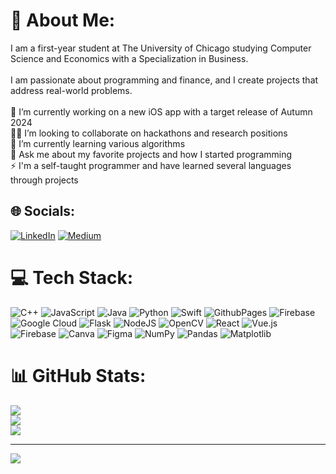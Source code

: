 # 💫 About Me:
I am a first-year student at The University of Chicago studying Computer Science and Economics with a Specialization in Business.<br><br>I am passionate about programming and finance, and I create projects that address real-world problems.<br><br>🔭 I’m currently working on a new iOS app with a target release of Autumn 2024<br>🤝🏽 I’m looking to collaborate on hackathons and research positions<br>🌱 I’m currently learning various algorithms<br>💬 Ask me about my favorite projects and how I started programming<br>⚡ I'm a self-taught programmer and have learned several languages through projects


## 🌐 Socials:
[![LinkedIn](https://img.shields.io/badge/LinkedIn-%230077B5.svg?logo=linkedin&logoColor=white)](https://linkedin.com/in/www.linkedin.com/in/aviralmehrotra) [![Medium](https://img.shields.io/badge/Medium-12100E?logo=medium&logoColor=white)](https://medium.com/@https://medium.com/@aviral.mehrotra) 

# 💻 Tech Stack:
![C++](https://img.shields.io/badge/c++-%2300599C.svg?style=for-the-badge&logo=c%2B%2B&logoColor=white) ![JavaScript](https://img.shields.io/badge/javascript-%23323330.svg?style=for-the-badge&logo=javascript&logoColor=%23F7DF1E) ![Java](https://img.shields.io/badge/java-%23ED8B00.svg?style=for-the-badge&logo=openjdk&logoColor=white) ![Python](https://img.shields.io/badge/python-3670A0?style=for-the-badge&logo=python&logoColor=ffdd54) ![Swift](https://img.shields.io/badge/swift-F54A2A?style=for-the-badge&logo=swift&logoColor=white) ![GithubPages](https://img.shields.io/badge/github%20pages-121013?style=for-the-badge&logo=github&logoColor=white) ![Firebase](https://img.shields.io/badge/firebase-%23039BE5.svg?style=for-the-badge&logo=firebase) ![Google Cloud](https://img.shields.io/badge/GoogleCloud-%234285F4.svg?style=for-the-badge&logo=google-cloud&logoColor=white) ![Flask](https://img.shields.io/badge/flask-%23000.svg?style=for-the-badge&logo=flask&logoColor=white) ![NodeJS](https://img.shields.io/badge/node.js-6DA55F?style=for-the-badge&logo=node.js&logoColor=white) ![OpenCV](https://img.shields.io/badge/opencv-%23white.svg?style=for-the-badge&logo=opencv&logoColor=white) ![React](https://img.shields.io/badge/react-%2320232a.svg?style=for-the-badge&logo=react&logoColor=%2361DAFB) ![Vue.js](https://img.shields.io/badge/vue.js-%2335495e.svg?style=for-the-badge&logo=vuedotjs&logoColor=%234FC08D) ![Firebase](https://img.shields.io/badge/Firebase-039BE5?style=for-the-badge&logo=Firebase&logoColor=white) ![Canva](https://img.shields.io/badge/Canva-%2300C4CC.svg?style=for-the-badge&logo=Canva&logoColor=white) ![Figma](https://img.shields.io/badge/figma-%23F24E1E.svg?style=for-the-badge&logo=figma&logoColor=white) ![NumPy](https://img.shields.io/badge/numpy-%23013243.svg?style=for-the-badge&logo=numpy&logoColor=white) ![Pandas](https://img.shields.io/badge/pandas-%23150458.svg?style=for-the-badge&logo=pandas&logoColor=white) ![Matplotlib](https://img.shields.io/badge/Matplotlib-%23ffffff.svg?style=for-the-badge&logo=Matplotlib&logoColor=black)
# 📊 GitHub Stats:
![](https://github-readme-stats.vercel.app/api?username=aviral-mehrotra&theme=react&hide_border=false&include_all_commits=false&count_private=false)<br/>
![](https://github-readme-streak-stats.herokuapp.com/?user=aviral-mehrotra&theme=react&hide_border=false)<br/>
![](https://github-readme-stats.vercel.app/api/top-langs/?username=aviral-mehrotra&theme=react&hide_border=false&include_all_commits=false&count_private=false&layout=compact)

---
[![](https://visitcount.itsvg.in/api?id=aviral-mehrotra&icon=0&color=0)](https://visitcount.itsvg.in)

<!-- Proudly created with GPRM ( https://gprm.itsvg.in ) -->
